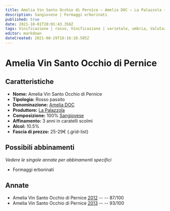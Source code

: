 ```yaml
---
title: Amelia Vin Santo Occhio di Pernice – Amelia DOC – La Palazzola – Umbria (IT) – 25-29€ – 5★
description: Sangiovese | Formaggi erborinati 
published: true
date: 2021-10-01T20:01:43.358Z
tags: Vinificazione | rosso, Vinificazione | varietale, umbria, Valutazioni | 5 stelle, passito, Vitigni | Sangiovese,  Formaggi erborinati, Prezzi | 25-29€
editor: markdown
dateCreated: 2021-08-29T16:16:10.505Z
---
```


# Amelia Vin Santo Occhio di Pernice

## Caratteristiche
- **Nome:** Amelia Vin Santo Occhio di Pernice
- **Tipologia:** Rosso passito
- **Denominazione:** [Amelia DOC](/denominazioni/Italia/Umbria/DOC/Amelia) 
- **Produttore:** [La Palazzola](/produttori/Italia/Umbria/La-Palazzola) 
- **Composizione:** 100% [Sangiovese](/Italia/bacca-nera/sangiovese)
- **Affinamento:** 3 anni in caratelli scolmi 
- **Alcol:** 10.5%
- **Fascia di prezzo:** 25-29€
{.grid-list}


## Possibili abbinamenti
*Vedere le singole annate per abbinamenti specifici*

- Formaggi erborinati


## Annate
- Amelia Vin Santo Occhio di Pernice [2012](vini/Italia/Umbria/La-Palazzola/Amelia-Vin-Santo-Occhio-di-Pernice/2012) -- <span class="star-3"></span> -- 87/100
- Amelia Vin Santo Occhio di Pernice [2013](vini/Italia/Umbria/La-Palazzola/Amelia-Vin-Santo-Occhio-di-Pernice/2013) -- <span class="star-5"></span> -- 93/100